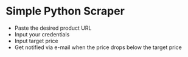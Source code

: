 # Simple Python Scraper

- Paste the desired product URL
- Input your credentials
- Input target price
- Get notified via e-mail when the price drops below the target price 



